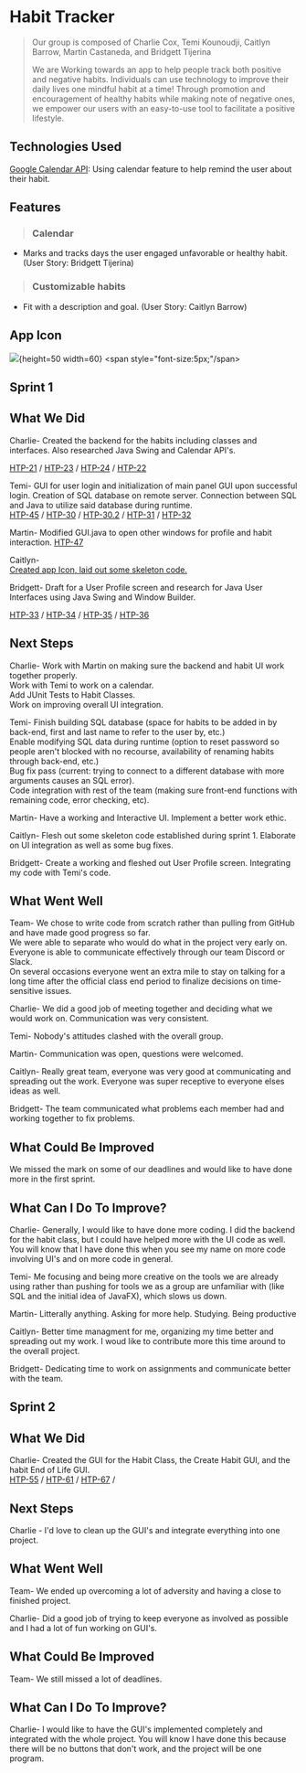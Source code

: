# Habit Tracker
>  Our group is composed of Charlie Cox, Temi Kounoudji, Caitlyn Barrow, 
Martin Castaneda, and Bridgett Tijerina
>
> We are Working towards an app to help people track both positive and negative habits. Individuals can
use technology to improve their daily lives one mindful habit at a time!
Through promotion and encouragement of healthy habits while making note
of negative ones, we empower our users with an easy-to-use tool to facilitate
a positive lifestyle.

<!--

## Table of Contents
* [General Info](#general-information)
* [Technologies Used](#technologies-used)
* [Features](#features)
* [Screenshots](#screenshots)
* [Setup](#setup)
* [Usage](#usage)
* [Project Status](#project-status)
* [Room for Improvement](#room-for-improvement)
* [Acknowledgements](#acknowledgements)
* [Contact](#contact) 
* [License](#license)

-->


<!---

## General Information
- Provide general information about your project here.
- What problem does it (intend to) solve?
- What is the purpose of your project?
- Why did you undertake it?

-->
<!-- You don't have to answer all the questions - just the ones relevant to your project. -->

## Technologies Used

<a href= "https://developers.google.com/calendar/api">Google Calendar API</a>: Using calendar feature to help remind the user about their habit.


## Features

> ### Calendar 
 - Marks and tracks days the user engaged unfavorable or healthy habit. (User Story: Bridgett Tijerina)

> ### Customizable habits
 - Fit with a description and goal. (User Story: Caitlyn Barrow)


<!---
## Screenshots

<!-- If you have screenshots you'd like to share, include them here. -->
## App Icon 

![](https://i.imgur.com/Sxy2STc.png){height=50 width=60}
<span style="font-size:5px;"/span></p>



## Sprint 1

## What We Did
Charlie- Created the backend for the habits including classes and interfaces. Also researched Java Swing and Calendar API's.

<a href= "https://cs3398su22edosians.atlassian.net/browse/HTP-21">HTP-21</a> /
<a href= "https://cs3398su22edosians.atlassian.net/browse/HTP-23">HTP-23</a> /
<a href= "https://cs3398su22edosians.atlassian.net/browse/HTP-24">HTP-24</a> /
<a href= "https://cs3398su22edosians.atlassian.net/browse/HTP-22">HTP-22</a>

Temi- GUI for user login and initialization of main panel GUI upon successful login. Creation of SQL database on remote server. Connection between SQL and Java to utilize said database during runtime.<br>
<a href= "https://bitbucket.org/cs-3398-su22-edosians/habit-tracker-repository/src/master/UI%20Research/Swing%20and%20JavaFX%20Research">HTP-45</a> /
<a href= "https://bitbucket.org/cs-3398-su22-edosians/habit-tracker-repository/src/master/UI%20Initialization/SystemLog.java">HTP-30</a> /
<a href= "https://bitbucket.org/cs-3398-su22-edosians/habit-tracker-repository/src/master/UI%20Initialization/GUI.java">HTP-30.2</a> /
<a href= "https://bitbucket.org/cs-3398-su22-edosians/habit-tracker-repository/src/master/UI%20Research/SQL%20Research">HTP-31</a> /
<a href= "https://bitbucket.org/cs-3398-su22-edosians/habit-tracker-repository/src/master/UI%20Initialization/SystemLog.java%20(Local%20Server%20Vers.)">HTP-32</a>


Martin- Modified GUI.java to open other windows for profile and habit interaction.
<a href= "https://cs3398su22edosians.atlassian.net/jira/software/projects/HTP/boards/4/backlog?selectedIssue=HTP-47">HTP-47</a>


Caitlyn-  
<a href= https://bitbucket.org/cs-3398-su22-edosians/habit-tracker-repository/src/master/Habit%20Interface%20and%20Classes/End%20of%20File%20Summary>Created app Icon, laid out some skeleton code.</a>

Bridgett- Draft for a User Profile screen and research for Java User Interfaces using Java Swing and Window Builder.

<a href= "https://cs3398su22edosians.atlassian.net/browse/HTP-33">HTP-33</a> /
<a href= "https://cs3398su22edosians.atlassian.net/browse/HTP-34">HTP-34</a> /
<a href= "https://cs3398su22edosians.atlassian.net/browse/HTP-35">HTP-35</a> /
<a href= "https://cs3398su22edosians.atlassian.net/browse/HTP-36">HTP-36</a>

## Next Steps

Charlie- Work with Martin on making sure the backend and habit UI work together properly. <br>
         Work with Temi to work on a calendar.<br>
         Add JUnit Tests to Habit Classes.<br>
         Work on improving overall UI integration.<br>


Temi- Finish building SQL database (space for habits to be added in by back-end, first and last name to refer to the user by, etc.)<br>
      Enable modifying SQL data during runtime (option to reset password so people aren't blocked with no recourse, availability of renaming habits through back-end, etc.)<br>
      Bug fix pass (current: trying to connect to a different database with more arguments causes an SQL error).<br>
      Code integration with rest of the team (making sure front-end functions with remaining code, error checking, etc).<br>


Martin- Have a working and Interactive UI. Implement a better work ethic. <br> 


Caitlyn- Flesh out some skeleton code established during sprint 1. Elaborate on UI integration as well as some bug fixes. 

Bridgett- Create a working and fleshed out User Profile screen.
          Integrating my code with Temi's code.

## What Went Well

Team- We chose to write code from scratch rather than pulling from GitHub and have made good progress so far.<br>
We were able to separate who would do what in the project very early on.<br>
Everyone is able to communicate effectively through our team Discord or Slack.<br>
On several occasions everyone went an extra mile to stay on talking for a long time after the official class end period to finalize decisions on time-sensitive issues.<br>

Charlie- We did a good job of meeting together and deciding what we would work on. Communication
was very consistent.

Temi- Nobody's attitudes clashed with the overall group.

Martin- Communication was open, questions were welcomed.

Caitlyn- Really great team, everyone was very good at communicating and spreading out the work. Everyone was super receptive to everyone elses ideas as well. 


Bridgett- The team communicated what problems each member had and working together to fix problems.

## What Could Be Improved

We missed the mark on some of our deadlines and would like to have done more in the first sprint.

## What Can I Do To Improve?
Charlie- Generally, I would like to have done more coding. I did the backend for the habit class, but I could have helped more with the UI code as well. You will know that I have done this when you see my name
on more code involving UI's and on more code in general.

Temi- Me focusing and being more creative on the tools we are already using rather than pushing for tools we as a group are unfamiliar with (like SQL and the initial idea of JavaFX), which slows us down.

Martin- Litterally anything. Asking for more help. Studying. Being productive

Caitlyn- Better time managment for me, organizing my time better and spreading out my work. I woud like to contribute more this time around to the overall project.

Bridgett- Dedicating time to work on assignments and communicate better with the team.

## Sprint 2

## What We Did
Charlie- Created the GUI for the Habit Class, the Create Habit GUI, and the habit End of Life GUI.<br>
<a href= "https://cs3398su22edosians.atlassian.net/browse/HTP-55">HTP-55</a> /
<a href= "https://cs3398su22edosians.atlassian.net/browse/HTP-61">HTP-61</a> /
<a href= "https://cs3398su22edosians.atlassian.net/browse/HTP-67">HTP-67</a> /


## Next Steps <br>
Charlie - I'd love to clean up the GUI's and integrate everything into one project. <br>


## What Went Well<br>
Team- We ended up overcoming a lot of adversity and having a close to finished project.<br>

Charlie- Did a good job of trying to keep everyone as involved as possible and I had a lot of fun working on GUI's.<br>

## What Could Be Improved<br>
Team- We still missed a lot of deadlines.<br>


## What Can I Do To Improve?<br>
Charlie- I would like to have the GUI's implemented completely and integrated with the whole project. You will know I have done this
because there will be no buttons that don't work, and the project will be one program.






<!--
## Setup
What are the project requirements/dependencies? Where are they listed? A requirements.txt or a Pipfile.lock file perhaps? Where is it located?

Proceed to describe how to install / setup one's local environment / get started with the project.

-->

<!---
## Usage
How does one go about using it?
Provide various use cases and code examples here.

`write-your-code-here`

-->

<!---
## Project Status
Project is: _in progress_ / _complete_ / _no longer being worked on_. If you are no longer working on it, provide reasons why.

-->

<!--
## Room for Improvement
Include areas you believe need improvement / could be improved. Also add TODOs for future development.

Room for improvement:
- Improvement to be done 1
- Improvement to be done 2

To do:
- Feature to be added 1
- Feature to be added 2

-->

<!---
## Acknowledgements
Give credit here.
- This project was inspired by...
- This project was based on [this tutorial](https://www.example.com).
- Many thanks to...

-->

<!---
## Contact
Created by [@flynerdpl](https://www.flynerd.pl/) - feel free to contact me! 

<!-- Optional -->
<!-- ## License -->
<!-- This project is open source and available under the [... License](). -->

<!-- You don't have to include all sections - just the one's relevant to your project -->